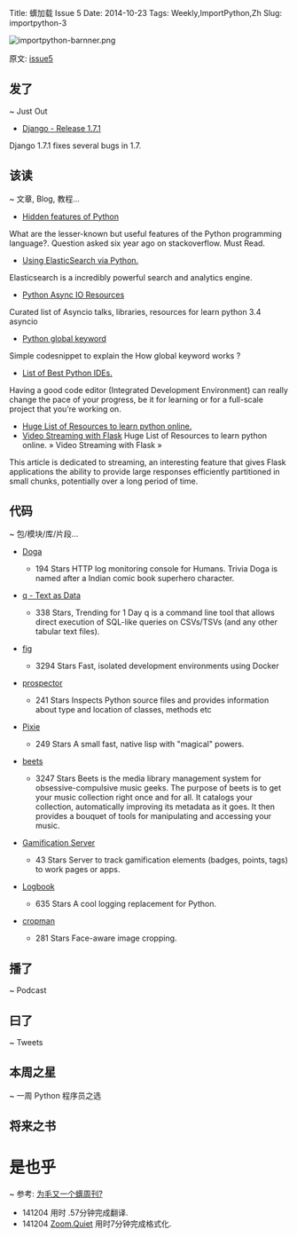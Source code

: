 Title: 蠎加载 Issue 5
Date: 2014-10-23
Tags: Weekly,ImportPython,Zh 
Slug: importpython-3

![importpython-barnner.png](http://zoomq.qiniudn.com/ZQCollection/snap/importpython-barnner.png?imageView2/2/h/80)


原文: [issue5](http://importpython.com/static/files/issue5.html)


## 发了
~ Just Out

- [Django - Release 1.7.1](https://docs.djangoproject.com/en/1.7/releases/1.7.1/)

Django 1.7.1 fixes several bugs in 1.7.


## 该读
~ 文章, Blog, 教程...

- [Hidden features of Python](http://stackoverflow.com/questions/101268/hidden-features-of-python#)

What are the lesser-known but useful features of the Python programming language?. Question asked six year ago on stackoverflow. Must Read.

- [Using ElasticSearch via Python.](http://engineroom.trackmaven.com/blog/first-monthly-challenge-elasticsearch/)

Elasticsearch is a incredibly powerful search and analytics engine.

- [Python Async IO Resources](http://asyncio.org/)

Curated list of Asyncio talks, libraries, resources for learn python 3.4 asyncio

- [Python global keyword](http://kracekumar.com/post/100399630630/python-global-keyword)

Simple codesnippet to explain the How global keyword works ?

- [List of Best Python IDEs.](http://codecondo.com/best-python-ide-for-developers/)

Having a good code editor (Integrated Development Environment) can really change the pace of your progress, be it for learning or for a full-scale project that you’re working on.

- [Huge List of Resources to learn python online.](https://www.codementor.io/learn-python-online)
- [Video Streaming with Flask](http://blog.miguelgrinberg.com/post/video-streaming-with-flask)
Huge List of Resources to learn python online. »
Video Streaming with Flask »

This article is dedicated to streaming, an interesting feature that gives Flask applications the ability to provide large responses efficiently partitioned in small chunks, potentially over a long period of time. 


## 代码
~ 包/模块/库/片段...

- [Doga](https://github.com/pravj/Doga)
    - 194 Stars
HTTP log monitoring console for Humans. Trivia Doga is named after a Indian comic book superhero character.

- [q - Text as Data](http://harelba.github.io/q/)
    - 338 Stars, Trending for 1 Day
q is a command line tool that allows direct execution of SQL-like queries on CSVs/TSVs (and any other tabular text files).

- [fig](https://github.com/docker/fig)
    - 3294 Stars
Fast, isolated development environments using Docker

- [prospector](https://github.com/landscapeio/prospector)
    - 241 Stars
Inspects Python source files and provides information about type and location of classes, methods etc

- [Pixie](https://github.com/pixie-lang/pixie)
    - 249 Stars
A small fast, native lisp with "magical" powers.

- [beets](https://github.com/sampsyo/beets)
    - 3247 Stars
Beets is the media library management system for obsessive-compulsive music geeks. The purpose of beets is to get your music collection right once and for all. It catalogs your collection, automatically improving its metadata as it goes. It then provides a bouquet of tools for manipulating and accessing your music.

- [Gamification Server](https://github.com/ngageoint/gamification-server)
    - 43 Stars
Server to track gamification elements (badges, points, tags) to work pages or apps.

- [Logbook](https://github.com/mitsuhiko/logbook)
    - 635 Stars
A cool logging replacement for Python.

- [cropman](https://github.com/ufoym/cropman)
    - 281 Stars
Face-aware image cropping. 

## 播了
~ Podcast


## 曰了
~ Tweets


## 本周之星
~ 一周 Python 程序员之选

## 将来之书

# 是也乎

~ 参考: [为毛又一个蠎周刊?](importpython-why)

- 141204 用时 .57分钟完成翻译.
- 141204 [Zoom.Quiet](http://zoomquiet.io) 用时7分钟完成格式化.
